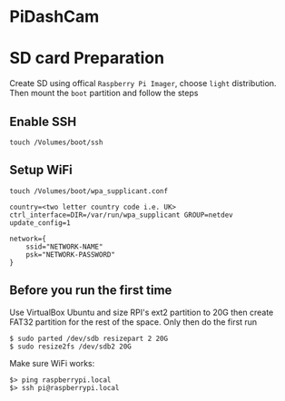 # PiDashCam

# SD card Preparation
Create SD using offical `Raspberry Pi Imager`, choose `light` distribution.
Then mount the `boot` partition and follow the steps

## Enable SSH
`touch /Volumes/boot/ssh`

## Setup WiFi
`touch /Volumes/boot/wpa_supplicant.conf`

```
country=<two letter country code i.e. UK>
ctrl_interface=DIR=/var/run/wpa_supplicant GROUP=netdev
update_config=1

network={
    ssid="NETWORK-NAME"
    psk="NETWORK-PASSWORD"
}
```

## Before you run the first time

Use VirtualBox Ubuntu and size RPI's ext2 partition to 20G then create FAT32 partition for the rest of the space.
Only then do the first run

```
$ sudo parted /dev/sdb resizepart 2 20G
$ sudo resize2fs /dev/sdb2 20G
```

Make sure WiFi works:

```
$> ping raspberrypi.local
$> ssh pi@raspberrypi.local
```
